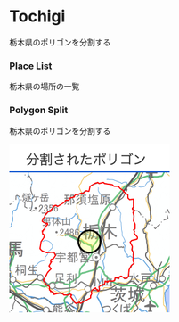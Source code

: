 Tochigi
===============

栃木県のポリゴンを分割する

### Place List

栃木県の場所の一覧

### Polygon Split

栃木県のポリゴンを分割する

![splited_polygons](https://github.com/ohwada/World_Countries/blob/main/geoPandas/polygon_explode/tochigi/polygon_split/screenshots/splited_polygons.png)
